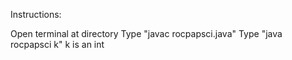 Instructions:

Open terminal at directory
Type "javac rocpapsci.java"
Type "java rocpapsci k"
k is an int